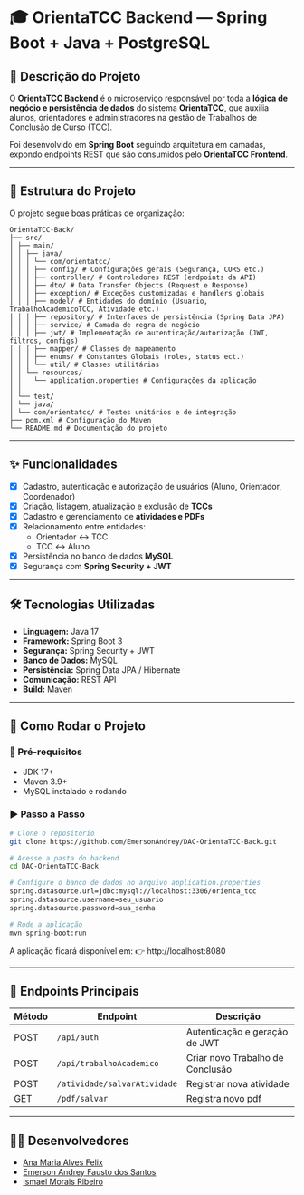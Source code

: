 # 🎓 OrientaTCC Backend — Spring Boot + Java + PostgreSQL  

## 📝 Descrição do Projeto  

O **OrientaTCC Backend** é o microserviço responsável por toda a **lógica de negócio e persistência de dados** do sistema **OrientaTCC**, que auxilia alunos, orientadores e administradores na gestão de Trabalhos de Conclusão de Curso (TCC).  

Foi desenvolvido em **Spring Boot** seguindo arquitetura em camadas, expondo endpoints REST que são consumidos pelo **OrientaTCC Frontend**.  

---

## 📂 Estrutura do Projeto  

O projeto segue boas práticas de organização: 

```shell
OrientaTCC-Back/
├── src/
│ ├── main/
│ │ ├── java/
│ │ │ └── com/orientatcc/
│ │ │ ├── config/ # Configurações gerais (Segurança, CORS etc.)
│ │ │ ├── controller/ # Controladores REST (endpoints da API)
│ │ │ ├── dto/ # Data Transfer Objects (Request e Response)
│ │ │ ├── exception/ # Exceções customizadas e handlers globais
│ │ │ ├── model/ # Entidades do domínio (Usuario, TrabalhoAcademicoTCC, Atividade etc.)
│ │ │ ├── repository/ # Interfaces de persistência (Spring Data JPA)
│ │ │ ├── service/ # Camada de regra de negócio
│ │ │ ├── jwt/ # Implementação de autenticação/autorização (JWT, filtros, configs)
│ │ │ ├── mapper/ # Classes de mapeamento
│ │ │ ├── enums/ # Constantes Globais (roles, status ect.)
│ │ │ └── util/ # Classes utilitárias 
│ │ └── resources/
│ │   └── application.properties # Configurações da aplicação
│ │  
│ └── test/
│ └── java/
│ └── com/orientatcc/ # Testes unitários e de integração
├── pom.xml # Configuração do Maven
└── README.md # Documentação do projeto
```

---

## ✨ Funcionalidades

- [x] Cadastro, autenticação e autorização de usuários (Aluno, Orientador, Coordenador)  
- [x] Criação, listagem, atualização e exclusão de **TCCs**  
- [x] Cadastro e gerenciamento de **atividades e PDFs**  
- [x] Relacionamento entre entidades:  
  - Orientador ↔ TCC  
  - TCC ↔ Aluno  
- [x] Persistência no banco de dados **MySQL**  
- [x] Segurança com **Spring Security + JWT**
      
---

## 🛠️ Tecnologias Utilizadas  

- **Linguagem:** Java 17  
- **Framework:** Spring Boot 3
- **Segurança:** Spring Security + JWT  
- **Banco de Dados:** MySQL  
- **Persistência:** Spring Data JPA / Hibernate  
- **Comunicação:** REST API  
- **Build:** Maven  

---
      
## 🚀 Como Rodar o Projeto  

### 🔧 Pré-requisitos  
- JDK 17+  
- Maven 3.9+  
- MySQL instalado e rodando
  
### ▶️ Passo a Passo  

```bash
# Clone o repositório
git clone https://github.com/EmersonAndrey/DAC-OrientaTCC-Back.git

# Acesse a pasta do backend
cd DAC-OrientaTCC-Back

# Configure o banco de dados no arquivo application.properties
spring.datasource.url=jdbc:mysql://localhost:3306/orienta_tcc
spring.datasource.username=seu_usuario
spring.datasource.password=sua_senha

# Rode a aplicação
mvn spring-boot:run
```
A aplicação ficará disponível em:
👉 http://localhost:8080

---

## 🔗 Endpoints Principais

| Método | Endpoint                        | Descrição                  |
|--------|---------------------------------|----------------------------|
| POST   | `/api/auth`                     | Autenticação e geração de JWT    |
| POST   | `/api/trabalhoAcademico`        | Criar novo Trabalho de Conclusão    |
| POST   | `/atividade/salvarAtividade`    | Registrar nova atividade  |
| GET    | `/pdf/salvar`                   | Registra novo pdf |

---

## 👨‍💻 Desenvolvedores
- [Ana Maria Alves Felix](https://github.com/anaMariaFelix)
- [Emerson Andrey Fausto dos Santos](https://github.com/EmersonAndrey)
- [Ismael Morais Ribeiro](https://github.com/IsmaelMoraisRibeiro20)
